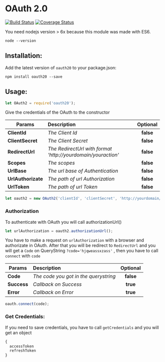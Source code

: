# OAuth 2.0

[![Build Status](https://travis-ci.org/tnovas/oauth2.svg?branch=master)](https://travis-ci.org/tnovas/oauth2)
[![Coverage Status](https://coveralls.io/repos/github/tnovas/oauth2/badge.svg)](https://coveralls.io/github/tnovas/oauth2)

You need nodejs version > 6x because this module was made with ES6.
```
node --version
```

## Installation:
Add the latest version of `oauth20` to your package.json:
```
npm install oauth20 --save
```

## Usage:
```js
let OAuth2 = require('oauth20');
```

Give the credentials of the OAuth to the constructor

| Params       | Description     | Optional | 
| --------     |:---------------| :-----:|
| **ClientId**     | *The Client Id* | **false** |
| **ClientSecret** | *The Client Secret* | **false** |
| **RedirectUrl**  | *The RedirectUrl with format 'http://yourdomain/youraction'* | **false** |
| **Scopes**       | *The scopes* | **false** |
| **UrlBase**       | *The url base of Authentication* | **false** |
| **UrlAuthorizate** | *The path of url Authorization* | **false** |
| **UrlToken**       | *The path of url Token* | **false** |

```js
let oauth2 = new OAuth2('clientId', 'clientSecret', 'http://yourdomain/youraction', 'socpes', 'https://domain/oauth/', 'auth', 'token');
```

### Authorization
To authenticate with OAuth you will call authorizationUrl()

```js
let urlAuthorization = oauth2.authorizationUrl();
```

You have to make a request on `urlAuthorization` with a browser and authorizate in OAuth. After that you will be redirect to `RedirectUrl` and you will get a `Code` on QueryString `?code='hjqweassxzass'` , then you have to call `connect` with `code`

| Params   | Description     | Optional | 
| -------- |:---------------| :-----:|
| **Code**  | *The code you got in the querystring* | **false** |
| **Success**  | *Callback on Success*| **true** |
| **Error**    | *Callback on Error*  | **true** |

```js
oauth.connect(code);
```

### Get Credentials:
If you need to save credentials, you have to call `getCredentials` and you will get an object

```js
{
  accessToken
  refreshToken
}
```